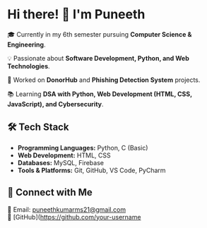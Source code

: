 # Hi there! 👋 I'm Puneeth  

🎓 Currently in my 6th semester pursuing **Computer Science & Engineering**.  

💡 Passionate about **Software Development, Python, and Web Technologies**.  

🚀 Worked on **DonorHub** and **Phishing Detection System** projects.  

📚 Learning **DSA with Python, Web Development (HTML, CSS, JavaScript), and Cybersecurity**.  


## 🛠️ Tech Stack  
- **Programming Languages:** Python, C (Basic)  
- **Web Development:** HTML, CSS  
- **Databases:** MySQL, Firebase  
- **Tools & Platforms:** Git, GitHub, VS Code, PyCharm  


## 📌 Connect with Me  
📧 Email: [puneethkumarms21@gmail.com](mailto:puneethkumarms21@gmail.com)  
🔗 [GitHub](https://github.com/your-username
